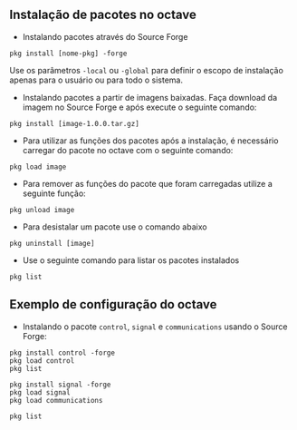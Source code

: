## Instalação de pacotes no octave

- Instalando pacotes através do Source Forge
```
pkg install [nome-pkg] -forge 
```
Use os parâmetros `-local` ou `-global` para definir o escopo de instalação apenas para o usuário ou para todo o sistema. 

- Instalando pacotes a partir de imagens baixadas. Faça download da imagem no Source Forge e após execute o seguinte comando:
```
pkg install [image-1.0.0.tar.gz]
```
- Para utilizar as funções dos pacotes após a instalação, é necessário carregar do pacote no octave com o seguinte comando:
```
pkg load image
```
- Para remover as funções do pacote que foram carregadas utilize a seguinte função:
```
pkg unload image
```
- Para desistalar um pacote use o comando abaixo
```
pkg uninstall [image]
```
- Use o seguinte comando para listar os pacotes instalados
```
pkg list
```
## Exemplo de configuração do octave

- Instalando o pacote `control`, `signal` e `communications` usando o Source Forge:
```
pkg install control -forge
pkg load control
pkg list

pkg install signal -forge
pkg load signal
pkg load communications

pkg list
```
